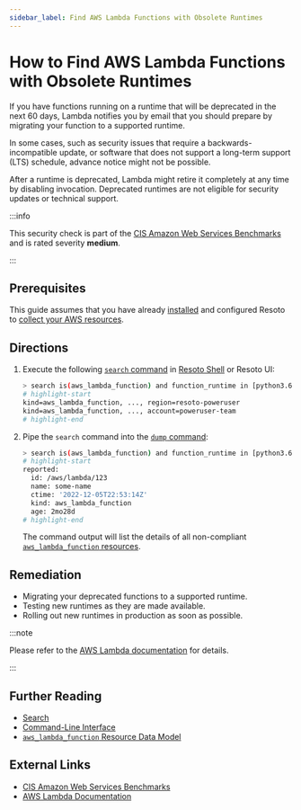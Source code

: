 ```yaml
---
sidebar_label: Find AWS Lambda Functions with Obsolete Runtimes
---
```


# How to Find AWS Lambda Functions with Obsolete Runtimes

If you have functions running on a runtime that will be deprecated in the next 60 days, Lambda notifies you by email that you should prepare by migrating your function to a supported runtime.

In some cases, such as security issues that require a backwards-incompatible update, or software that does not support a long-term support (LTS) schedule, advance notice might not be possible.

After a runtime is deprecated, Lambda might retire it completely at any time by disabling invocation. Deprecated runtimes are not eligible for security updates or technical support.

:::info

This security check is part of the [CIS Amazon Web Services Benchmarks](https://cisecurity.org/benchmark/amazon_web_services) and is rated severity **medium**.

:::

## Prerequisites

This guide assumes that you have already [installed](../../../getting-started/install-resoto/index.md) and configured Resoto to [collect your AWS resources](../../../how-to-guides/data-sources/collect-aws-resource-data.md).

## Directions

1. Execute the following [`search` command](../../../reference/cli/search-commands/search.md) in [Resoto Shell](../../../reference/components/shell.md) or Resoto UI:

   ```bash
   > search is(aws_lambda_function) and function_runtime in [python3.6, python2.7, dotnetcore2.1, ruby2.5, nodejs10.x, nodejs8.10, nodejs4.3, nodejs6.10, dotnetcore1.0, dotnetcore2.0, nodejs4.3-edge, nodejs]
   # highlight-start
   ​kind=aws_lambda_function, ..., region=resoto-poweruser
   ​kind=aws_lambda_function, ..., account=poweruser-team
   # highlight-end
   ```

2. Pipe the `search` command into the [`dump` command](../../../reference/cli/format-commands/dump.md):

   ```bash
   > search is(aws_lambda_function) and function_runtime in [python3.6, python2.7, dotnetcore2.1, ruby2.5, nodejs10.x, nodejs8.10, nodejs4.3, nodejs6.10, dotnetcore1.0, dotnetcore2.0, nodejs4.3-edge, nodejs] | dump
   # highlight-start
   ​reported:
   ​  id: /aws/lambda/123
   ​  name: some-name
   ​  ctime: '2022-12-05T22:53:14Z'
   ​  kind: aws_lambda_function
   ​  age: 2mo28d
   # highlight-end
   ```

   The command output will list the details of all non-compliant [`aws_lambda_function` resources](../../../reference/unified-data-model/aws.md#aws_lambda_function).

## Remediation

- Migrating your deprecated functions to a supported runtime.
- Testing new runtimes as they are made available.
- Rolling out new runtimes in production as soon as possible.

:::note

Please refer to the [AWS Lambda documentation](https://docs.aws.amazon.com/lambda/latest/dg/runtime-support-policy.html) for details.

:::

## Further Reading

- [Search](../../../reference/search/index.md)
- [Command-Line Interface](../../../reference/cli/index.md)
- [`aws_lambda_function` Resource Data Model](../../../reference/unified-data-model/aws.md#aws_lambda_function)

## External Links

- [CIS Amazon Web Services Benchmarks](https://cisecurity.org/benchmark/amazon_web_services)
- [AWS Lambda Documentation](https://docs.aws.amazon.com/lambda/latest/dg/runtime-support-policy.html)
